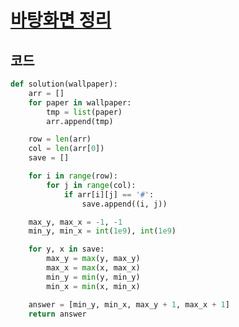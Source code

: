 # [바탕화면 정리](https://school.programmers.co.kr/learn/courses/30/lessons/161990/solution_groups?language=python3)

## 코드
```python
def solution(wallpaper):
    arr = []
    for paper in wallpaper:
        tmp = list(paper)
        arr.append(tmp)

    row = len(arr)
    col = len(arr[0])
    save = []

    for i in range(row):
        for j in range(col):
            if arr[i][j] == '#':
                save.append((i, j))

    max_y, max_x = -1, -1
    min_y, min_x = int(1e9), int(1e9)

    for y, x in save:
        max_y = max(y, max_y)
        max_x = max(x, max_x)
        min_y = min(y, min_y)
        min_x = min(x, min_x)

    answer = [min_y, min_x, max_y + 1, max_x + 1]
    return answer

```